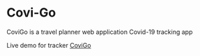 # Covi-Go
 CoviGo is a travel planner web application
 Covid-19 tracking app

<p>Live demo for tracker <a href="https://covi-go.web.app/"> CoviGo</a> </p>

